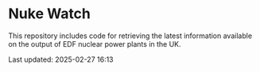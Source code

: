 # Nuke Watch

This repository includes code for retrieving the latest information available on the output of EDF nuclear power plants in the UK.

Last updated: 2025-02-27 16:13